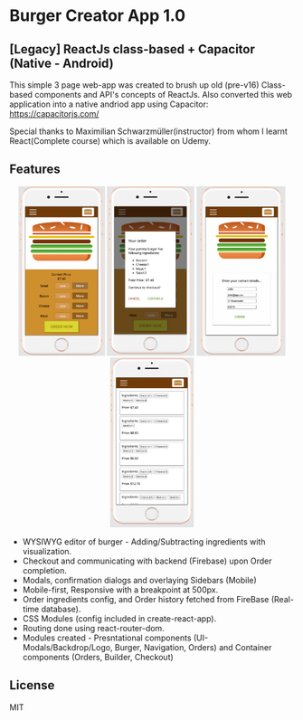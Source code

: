 # Burger Creator App 1.0

## [Legacy] ReactJs class-based + Capacitor (Native - Android)

This simple 3 page web-app was created to brush up old (pre-v16) Class-based components and API's concepts of ReactJs.
Also converted this web application into a native andriod app using Capacitor: https://capacitorjs.com/

<p>Special thanks to Maximilian Schwarzmüller(instructor) from whom I learnt React(Complete course) which is available on Udemy.</p>


## Features

<p align="center">
  <img src="src/assets/BB1.png" height="300" title="Burger Builder" alt="Burger Builder">
  <img src="src/assets/BB2.png" height="300" title="Burger Builder" alt="Burger Builder">
  <img src="src/assets/BB3.png" height="300" title="Burger Builder" alt="Burger Builder">
  <img src="src/assets/BB4.png" height="300" title="Burger Builder" alt="Burger Builder">
</p>

- WYSIWYG editor of burger - Adding/Subtracting ingredients with visualization.
- Checkout and communicating with backend (Firebase) upon Order completion.
- Modals, confirmation dialogs and overlaying Sidebars (Mobile)
- Mobile-first, Responsive with a breakpoint at 500px.
- Order ingredients config, and Order history fetched from FireBase (Real-time database).
- CSS Modules (config included in create-react-app).
- Routing done using react-router-dom.
- Modules created - Presntational components (UI-Modals/Backdrop/Logo, Burger, Navigation, Orders) and Container components (Orders, Builder, Checkout)

## License
MIT
